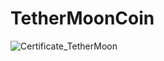 # TetherMoonCoin

![Certificate_TetherMoon](https://user-images.githubusercontent.com/81981737/151193382-86f46648-7bc6-4376-8e9b-1eef4e2b5b1f.jpg)
